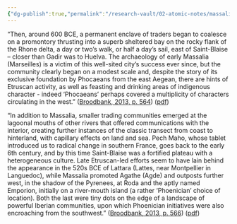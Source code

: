 ```yaml
---
{"dg-publish":true,"permalink":"/research-vault/02-atomic-notes/massalia-marseilles-emerged-as-a-focal-trade-city-around-600-bce-with-many-other-smaller-communities-along-the-southern-french-coast/"}
---
```


“Then, around 600 BCE, a permanent enclave of traders began to coalesce on a promontory thrusting into a superb sheltered bay on the rocky flank of the Rhone delta, a day or two’s walk, or half a day’s sail, east of Saint-Blaise – closer than Gadir was to Huelva. The archaeology of early Massalia (Marseilles) is a victim of this well-sited city’s success ever since, but the community clearly began on a modest scale and, despite the story of its exclusive foundation by Phocaeans from the east Aegean, there are hints of Etruscan activity, as well as feasting and drinking areas of indigenous character - indeed ‘Phocaeans’ perhaps covered a multiplicity of characters circulating in the west.” ([Broodbank, 2013, p. 564](zotero://select/library/items/IR54JIQG)) ([pdf](zotero://open-pdf/library/items/85K7BT2G?page=530&annotation=AMTKIYPV))

“In addition to Massalia, smaller trading communities emerged at the lagoonal mouths of other rivers that offered communications with the interior, creating further instances of the classic transect from coast to hinterland, with capillary effects on land and sea. Pech Maho, whose tablet introduced us to radical change in southern France, goes back to the early 6th century, and by this time Saint-Blaise was a fortified plateau with a heterogeneous culture. Late Etruscan-led efforts seem to have lain behind the appearance in the 520s BCE of Lattara (Lattes, near Montpellier in Languedoc), while Massalia promoted Agathe (Agde) and outposts further west, in the shadow of the Pyrenees, at Roda and the aptly named Emporion, initially on a river-mouth island (a rather ‘Phoenician’ choice of location). Both the last were tiny dots on the edge of a landscape of powerful Iberian communities, upon which Phoenician initiatives were also encroaching from the southwest.” ([Broodbank, 2013, p. 566](zotero://select/library/items/IR54JIQG)) ([pdf](zotero://open-pdf/library/items/85K7BT2G?page=532&annotation=96LMDYKZ))